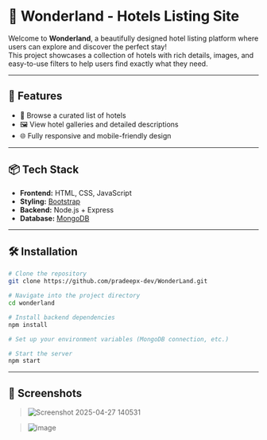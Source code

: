 # 🌟 Wonderland - Hotels Listing Site

Welcome to **Wonderland**, a beautifully designed hotel listing platform where users can explore and discover the perfect stay!  
This project showcases a collection of hotels with rich details, images, and easy-to-use filters to help users find exactly what they need.

---

## 🚀 Features

- 🏨 Browse a curated list of hotels
- 🖼️ View hotel galleries and detailed descriptions
- 🌐 Fully responsive and mobile-friendly design

---

## 📦 Tech Stack

- **Frontend:** HTML, CSS, JavaScript
- **Styling:** [Bootstrap](https://getbootstrap.com/)
- **Backend:** Node.js + Express
- **Database:** [MongoDB](https://www.mongodb.com/)

---

## 🛠️ Installation

```bash
# Clone the repository
git clone https://github.com/pradeepx-dev/WonderLand.git

# Navigate into the project directory
cd wonderland

# Install backend dependencies
npm install

# Set up your environment variables (MongoDB connection, etc.)

# Start the server
npm start
```

---

## 📸 Screenshots
> ![Screenshot 2025-04-27 140531](https://github.com/user-attachments/assets/f2333c4e-9bbf-4a87-9ed9-9629a15efbe6)

> ![image](https://github.com/user-attachments/assets/2c0187e3-78bb-42cc-acc5-097b049e5a42)

